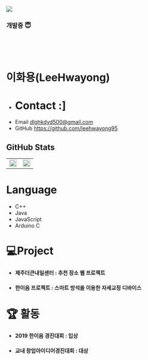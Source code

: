 ![](https://media.giphy.com/media/YFkpsHWCsNUUo/giphy.gif)
### 개발중 😇

<br/>
<br/>
<br/>

# 이화용(LeeHwayong)
- # Contact :]
 - Email
        dlghkdyd500@gmail.com
 - GitHub
        https://github.com/leehwayong95
## GitHub Stats

<table>
    <tr style="align-items: center;">
        <td width=50%>
            <img src="https://github-readme-stats.vercel.app/api?username=leehwayong95&show_icons=true&theme=radical&hide_border=true" style="width: 100%"/>
        </td>
        <td width=50%>
            <img src="https://github-readme-stats.vercel.app/api/top-langs/?username=leehwayong95&layout=compact" style="width: 100%"/>
        </td>
    </tr>
</table>

# Language
 - C++
 - Java
 - JavaScript
 - Arduino C
# 💻Project
- #### 제주더큰내일센터 : 추천 장소 웹 프로젝트
- #### 한이음 프로젝트 : 스마트 방석을 이용한 자세교정 디바이스

# :trophy: 활동
- #### 2019 한이음 경진대회 : 입상
- #### 교내 창업아이디어경진대회 : 대상
<!--
**leehwayong95/leehwayong95** is a ✨ _special_ ✨ repository because its `README.md` (this file) appears on your GitHub profile.

Here are some ideas to get you started:

- 🔭 I’m currently working on ...
- 🌱 I’m currently learning ...
- 👯 I’m looking to collaborate on ...
- 🤔 I’m looking for help with ...
- 💬 Ask me about ...
- 📫 How to reach me: ...
- 😄 Pronouns: ...
- ⚡ Fun fact: ...
-->
